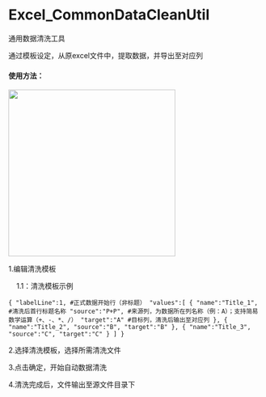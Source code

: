 # Excel_CommonDataCleanUtil

通用数据清洗工具

通过模板设定，从原excel文件中，提取数据，并导出至对应列



#### 使用方法：

<img src="file:///C:/Users/BKGinn/AppData/Roaming/marktext/images/2023-10-07-18-01-51-image.png" title="" alt="" width="330">

1.编辑清洗模板

    1.1：清洗模板示例

`{
    "labelLine":1, #正式数据开始行（非标题）
    "values":[
        {
            "name":"Title_1", #清洗后首行标题名称
            "source":"P+P", #来源列，为数据所在列名称（例：A）；支持简易数学运算（+、-、*、/）
            "target":"A" #目标列，清洗后输出至对应列
        },
        {
            "name":"Title_2",
            "source":"B",
            "target":"B"
        },
        {
            "name":"Title_3",
            "source":"C",
            "target":"C"
        }
    ]
}`

2.选择清洗模板，选择所需清洗文件

3.点击确定，开始自动数据清洗

4.清洗完成后，文件输出至源文件目录下
